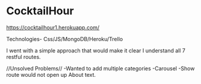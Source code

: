 # CocktailHour
https://cocktailhour1.herokuapp.com/

Technologies- Css/JS/MongoDB/Heroku/Trello

I went with a simple approach that would make it clear I understand all 7 restful routes.

//Unsolved Problems//
-Wanted to add multiple categories 
-Carousel 
-Show route would not open up About text.